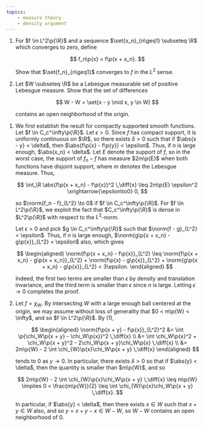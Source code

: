 ```yaml
---
topics:
    - measure theory
    - density argument
---
```


<problem>

1. For $f \in L^2\p{\R}$ and a sequence $\set{x_n}_{n\geq1} \subseteq \R$ which converges to zero, define

    $$
    f_n\p{x} = f\p{x + x_n}.
    $$

    Show that $\set{f_n}_{n\geq1}$ converges to $f$ in the $L^2$ sense.

2. Let $W \subseteq \R$ be a Lebesgue measurable set of positive Lebesgue measure. Show that the set of differences

    $$
    W - W = \set{x - y \mid x, y \in W}
    $$

    contains an open neighborhood of the origin.

</problem>

<solution>

1. We first establish the result for compactly supported smooth functions. Let $f \in C_c^\infty\p{\R}$. Let $\epsilon > 0$. Since $f$ has compact support, it is uniformly continuous on $\R$, so there exists $\delta > 0$ such that if $\abs{x - y} < \delta$, then $\abs{f\p{x} - f\p{y}} < \epsilon$. Thus, if $n$ is large enough, $\abs{x_n} < \delta$. Let $E$ denote the support of $f$, so in the worst case, the support of $f_n - f$ has measure $2m\p{E}$ when both functions have disjoint support, where $m$ denotes the Lebesgue measure. Thus,

    $$
    \int_\R \abs{f\p{x + x_n} - f\p{x}}^2 \,\diff{x}
        \leq 2m\p{E} \epsilon^2 \xrightarrow{\epsilon\to0} 0,
    $$

    so $\norm{f_n - f}_{L^2} \to 0$ if $f \in C_c^\infty\p{\R}$. For $f \in L^2\p{\R}$, we exploit the fact that $C_c^\infty\p{\R}$ is dense in $L^2\p{\R}$ with respect to the $L^2$-norm.

    Let $\epsilon > 0$ and pick $g \in C_c^\infty\p{\R}$ such that $\norm{f - g}_{L^2} < \epsilon$. Thus, if $n$ is large enough, $\norm{g\p{x + x_n} - g\p{x}}_{L^2} < \epsilon$ also, which gives

    $$
    \begin{aligned}
        \norm{f\p{x + x_n} - f\p{x}}_{L^2}
            \leq \norm{f\p{x + x_n} - g\p{x + x_n}}_{L^2} + \norm{f\p{x} - g\p{x}}_{L^2} + \norm{g\p{x + x_n} - g\p{x}}_{L^2}
            < 3\epsilon.
    \end{aligned}
    $$

    Indeed, the first two terms are smaller than $\epsilon$ by density and translation invariance, and the third term is smaller than $\epsilon$ since $n$ is large. Letting $\epsilon \to 0$ completes the proof.

2. Let $f = \chi_W$. By intersecting $W$ with a large enough ball centered at the origin, we may assume without loss of generality that $0 < m\p{W} < \infty$, and so $f \in L^2\p{\R}$. By (1),

    $$
    \begin{aligned}
       \norm{f\p{x + y} - f\p{x}}_{L^2}^2
           &= \int \p{\chi_W\p{x + y} - \chi_W\p{x}}^2 \,\diff{x} \\
           &= \int \chi_W\p{x}^2 + \chi_W\p{x + y}^2 - 2\chi_W\p{x + y}\chi_W\p{x} \,\diff{x} \\
           &= 2m\p{W} - 2 \int \chi_{W}\p{x}\chi_W\p{x + y} \,\diff{x}
    \end{aligned}
    $$

    tends to $0$ as $y \to 0$. In particular, there exists $\delta > 0$ so that if $\abs{y} < \delta$, then the quantity is smaller than $m\p{W}$, and so

    $$
    2m\p{W} - 2 \int \chi_{W}\p{x}\chi_W\p{x + y} \,\diff{x}
        \leq m\p{W}
    \implies 0 < \frac{m\p{W}}{2} \leq \int \chi_{W}\p{x}\chi_W\p{x + y} \,\diff{x}.
    $$

    In particular, if $\abs{y} < \delta$, then there exists $x \in W$ such that $x + y \in W$ also, and so $y = x + y - x \in W - W$, so $W - W$ contains an open neighborhood of $0$.

</solution>
